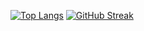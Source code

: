 [![Top Langs](https://github-readme-stats-sable-nu-35.vercel.app/api/top-langs/?username=VetleViking&theme=transparent&langs_count=7&size_weight=0.5&count_weight=0.5)](https://github.com/anuraghazra/github-readme-stats)
[![GitHub Streak](https://streak-stats.demolab.com/?user=VetleViking)](https://git.io/streak-stats)
